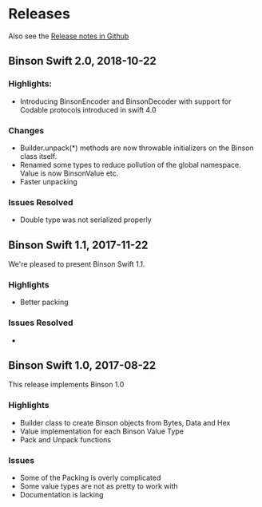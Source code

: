 Releases
========

Also see the [Release notes in Github](https://github.com/assaabloy-ppi/binson-swift/releases)

Binson Swift 2.0, 2018-10-22
----------------------------

### Highlights:
* Introducing BinsonEncoder and BinsonDecoder with support for Codable protocols introduced in swift 4.0

### Changes
* Builder.unpack(*) methods are now throwable initializers on the Binson class itself.
* Renamed some types to reduce pollution of the global namespace. Value is now BinsonValue etc.
* Faster unpacking

### Issues Resolved
* Double type was not serialized properly


Binson Swift 1.1, 2017-11-22
---------------------------------

We're pleased to present Binson Swift 1.1.

### Highlights
* Better packing

### Issues Resolved
*


Binson Swift 1.0, 2017-08-22
----------------------------------

This release implements Binson 1.0

### Highlights
* Builder class to create Binson objects from Bytes, Data and Hex
* Value implementation for each Binson Value Type
* Pack and Unpack functions

### Issues
* Some of the Packing is overly complicated
* Some value types are not as pretty to work with
* Documentation is lacking
